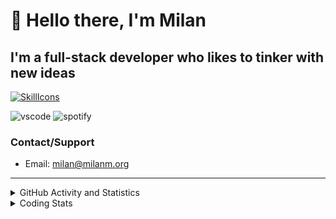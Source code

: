 # 👋 Hello there, I'm Milan
## I'm a full-stack developer who likes to tinker with new ideas
[![SkillIcons](https://skillicons.dev/icons?i=js,ts,nextjs,tailwind,html,go,bash,git,nginx,prisma,kubernetes,docker,linux)](https://skillicons.dev)

![vscode](https://nocache.advaith.workers.dev?url=https://img.shields.io/endpoint?url=https://dev.discordprofiles.me/api/badge/vscode/423203831971708958)
![spotify](https://nocache.advaith.workers.dev?url=https://img.shields.io/endpoint?url=https://dev.discordprofiles.me/api/badge/spotify/423203831971708958)

### Contact/Support

- Email: [milan@milanm.org](mailto:milan@milanm.org)
 
---
 
<details>
  <summary>GitHub Activity and Statistics</summary>
  <img src="/github-metrics.svg" />
</details>
<details>
  <summary>Coding Stats</summary>
  <!--START_SECTION:waka-->

```txt
TypeScript   17 hrs 1 min    ███████████████████░░░░░░   76.06 %
YAML         1 hr 17 mins    █▒░░░░░░░░░░░░░░░░░░░░░░░   05.73 %
JSON         1 hr 14 mins    █▒░░░░░░░░░░░░░░░░░░░░░░░   05.51 %
Bash         47 mins         █░░░░░░░░░░░░░░░░░░░░░░░░   03.54 %
HTML         28 mins         ▓░░░░░░░░░░░░░░░░░░░░░░░░   02.14 %
```

<!--END_SECTION:waka-->
</details>
